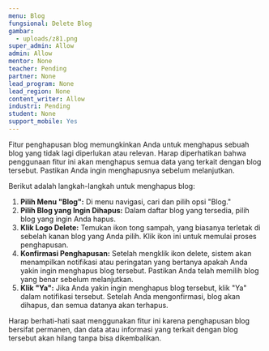 ```yaml
---
menu: Blog
fungsional: Delete Blog
gambar:
  - uploads/z81.png
super_admin: Allow
admin: Allow
mentor: None
teacher: Pending
partner: None
lead_program: None
lead_region: None
content_writer: Allow
industri: Pending
student: None
support_mobile: Yes
---
```

Fitur penghapusan blog memungkinkan Anda untuk menghapus sebuah blog yang tidak lagi diperlukan atau relevan. Harap diperhatikan bahwa penggunaan fitur ini akan menghapus semua data yang terkait dengan blog tersebut. Pastikan Anda ingin menghapusnya sebelum melanjutkan.

Berikut adalah langkah-langkah untuk menghapus blog: 

1. **Pilih Menu "Blog":** Di menu navigasi, cari dan pilih opsi "Blog."
2. **Pilih Blog yang Ingin Dihapus:** Dalam daftar blog yang tersedia, pilih blog yang ingin Anda hapus.
3. **Klik Logo Delete:** Temukan ikon tong sampah, yang biasanya terletak di sebelah kanan blog yang Anda pilih. Klik ikon ini untuk memulai proses penghapusan.
4. **Konfirmasi Penghapusan:** Setelah mengklik ikon delete, sistem akan menampilkan notifikasi atau peringatan yang bertanya apakah Anda yakin ingin menghapus blog tersebut. Pastikan Anda telah memilih blog yang benar sebelum melanjutkan.
5. **Klik "Ya":** Jika Anda yakin ingin menghapus blog tersebut, klik "Ya" dalam notifikasi tersebut. Setelah Anda mengonfirmasi, blog akan dihapus, dan semua datanya akan terhapus.

Harap berhati-hati saat menggunakan fitur ini karena penghapusan blog bersifat permanen, dan data atau informasi yang terkait dengan blog tersebut akan hilang tanpa bisa dikembalikan.